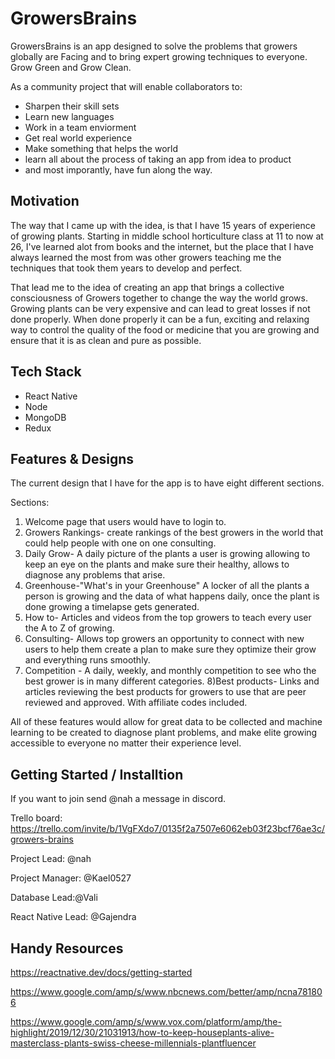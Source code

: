# GrowersBrains
GrowersBrains is an app designed to solve the problems that growers globally are Facing and to bring expert growing techniques to everyone. Grow Green and Grow Clean.

As a community project that will enable collaborators to:
- Sharpen their skill sets
- Learn new languages
- Work in a team enviorment
- Get real world experience
- Make something that helps the world
- learn all about the process of taking an app from idea to product
- and most imporantly, have fun along the way.


## Motivation
The way that I came up with the idea, is that I have 15 years of experience of growing plants. Starting in middle school horticulture class at 11 to now at 26, I've learned alot from books and the internet, but the place that I have always learned the most from was other growers teaching me the techniques that took them years to develop and perfect.

That lead me to the idea of creating an app that brings a collective consciousness of Growers together to change the way the world grows. Growing plants can be very expensive and can lead to great losses if not done properly. When done properly it can be a fun, exciting and relaxing way to control the quality of the food or medicine that you are growing and ensure that it is as clean and pure as possible.

## Tech Stack
- React Native
- Node
- MongoDB
- Redux

## Features & Designs
The current design that I have for the app is to have eight different sections.

Sections: 
1) Welcome page that users would have to login to. 
2) Growers Rankings- create rankings of the best growers in the world that could help people with one on one consulting. 
3) Daily Grow- A daily picture of the plants a user is growing allowing to keep an eye on the plants and make sure their healthy, allows to diagnose any problems that arise. 
4) Greenhouse-"What's in your Greenhouse" A locker of all the plants a person is growing and the data of what happens daily, once the plant is done growing a timelapse gets generated. 
5) How to- Articles and videos from the top growers to teach every user the A to Z of growing. 
6) Consulting- Allows top growers an opportunity to connect with new users to help them create a plan to make sure they optimize their grow and everything runs smoothly. 
7) Competition - A daily, weekly, and monthly competition to see who the best grower is in many different categories. 8)Best products- Links and articles reviewing the best products for growers to use that are peer reviewed and approved. With affiliate codes included.


All of these features would allow for great data to be collected and machine learning to be created to diagnose plant problems, and make elite growing accessible to everyone no matter their experience level.


## Getting Started / Installtion
If you want to join send @nah a message in discord.

Trello board: https://trello.com/invite/b/1VgFXdo7/0135f2a7507e6062eb03f23bcf76ae3c/growers-brains

Project Lead: @nah

Project Manager: @Kael0527

Database Lead:@Vali

React Native Lead: @Gajendra



## Handy Resources

https://reactnative.dev/docs/getting-started

https://www.google.com/amp/s/www.nbcnews.com/better/amp/ncna781806

https://www.google.com/amp/s/www.vox.com/platform/amp/the-highlight/2019/12/30/21031913/how-to-keep-houseplants-alive-masterclass-plants-swiss-cheese-millennials-plantfluencer
